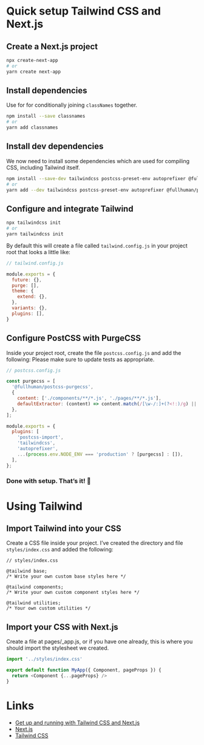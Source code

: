 # Quick setup Tailwind CSS and Next.js

## Create a Next.js project


```bash
npx create-next-app
# or
yarn create next-app
```


## Install dependencies

Use for for conditionally joining `classNames` together.

```bash
npm install --save classnames
# or
yarn add classnames
```

## Install dev dependencies

We now need to install some dependencies which are used for compiling CSS, including Tailwind itself.

```bash
npm install --save-dev tailwindcss postcss-preset-env autoprefixer @fullhuman/postcss-purgecss
# or
yarn add --dev tailwindcss postcss-preset-env autoprefixer @fullhuman/postcss-purgecss
```


## Configure and integrate Tailwind

```bash
npx tailwindcss init
# or
yarn tailwindcss init
```

By default this will create a file called `tailwind.config.js` in your project root that looks a little like:


```js
// tailwind.config.js

module.exports = {
  future: {},
  purge: [],
  theme: {
    extend: {},
  },
  variants: {},
  plugins: [],
}
```

## Configure PostCSS with PurgeCSS

Inside your project root, create the file `postcss.config.js` and add the following:
Please make sure to update tests as appropriate.

```js
// postcss.config.js

const purgecss = [
  '@fullhuman/postcss-purgecss',
  {
    content: ['./components/**/*.js', './pages/**/*.js'],
    defaultExtractor: (content) => content.match(/[\w-/:]+(?<!:)/g) || [],
  },
];

module.exports = {
  plugins: [
    'postcss-import',
    'tailwindcss',
    'autoprefixer',
    ...(process.env.NODE_ENV === 'production' ? [purgecss] : []),
  ],
};

```

### Done with setup. That’s it! 🎉

# Using Tailwind

## Import Tailwind into your CSS

Create a CSS file inside your project. I’ve created the directory and file `styles/index.css` and added the following:

```
// styles/index.css

@tailwind base;
/* Write your own custom base styles here */

@tailwind components;
/* Write your own custom component styles here */

@tailwind utilities;
/* Your own custom utilities */

```

## Import your CSS with Next.js

Create a file at pages/_app.js, or if you have one already, this is where you should import the stylesheet we created.

```js
import '../styles/index.css'

export default function MyApp({ Component, pageProps }) {
  return <Component {...pageProps} />
}

```


# Links

- [Get up and running with Tailwind CSS and Next.js](https://dev.to/notrab/get-up-and-running-with-tailwind-css-and-next-js-3a73)
- [Next.js](https://github.com/zeit/next.js)
- [Tailwind CSS](https://tailwindcss.com/)




